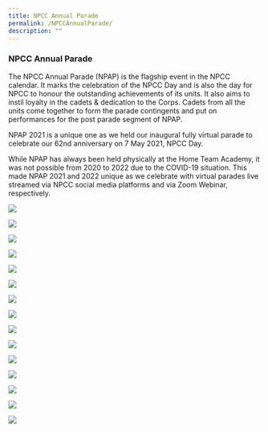 ```yaml
---
title: NPCC Annual Parade
permalink: /NPCCAnnualParade/
description: ""
---
```

### NPCC Annual Parade

        
The NPCC Annual Parade (NPAP) is the flagship event in the NPCC calendar. It marks the celebration of the NPCC Day and is also the day for NPCC to honour the outstanding achievements of its units. It also aims to instil loyalty in the cadets & dedication to the Corps. Cadets from all the units come together to form the parade contingents and put on performances for the post parade segment of NPAP.

NPAP 2021 is a unique one as we held our inaugural fully virtual parade to celebrate our 62nd anniversary on 7 May 2021, NPCC Day.

While NPAP has always been held physically at the Home Team Academy, it was not possible from 2020 to 2022 due to the COVID-19 situation. This made NPAP 2021 and 2022 unique as we celebrate with virtual parades live streamed via NPCC social media platforms and via Zoom Webinar, respectively.

![](/images/event1.png)

![](/images/event2.png)

![](/images/event3.png)

![](/images/event4.png)

![](/images/event5.png)

![](/images/event6.png)

![](/images/event7.png)

![](/images/event8.png)

![](/images/event9.png)

![](/images/event10.png)

![](/images/event11.png)

![](/images/event12.png)

![](/images/event13.png)

![](/images/event14.png)

![](/images/event15.png)
